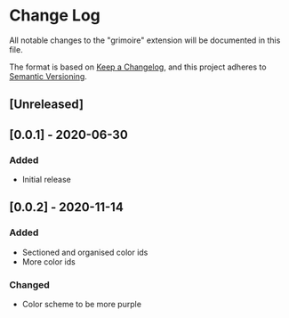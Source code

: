 # Change Log

All notable changes to the "grimoire" extension will be documented in this file.

The format is based on [Keep a Changelog](https://keepachangelog.com/en/1.0.0/),
and this project adheres to [Semantic Versioning](https://semver.org/spec/v2.0.0.html).

## [Unreleased]

## [0.0.1] - 2020-06-30
### Added
- Initial release

## [0.0.2] - 2020-11-14
### Added
- Sectioned and organised color ids
- More color ids

### Changed
- Color scheme to be more purple